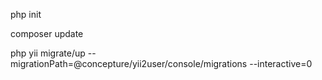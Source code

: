 php init

composer update 

php yii migrate/up --migrationPath=@concepture/yii2user/console/migrations --interactive=0